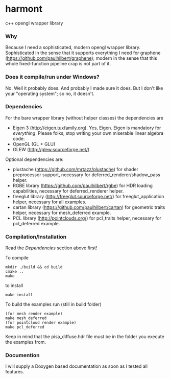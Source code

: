 harmont
=======

c++ opengl wrapper library

### Why ###

Because I need a sophisticated, modern opengl wrapper library.
Sophisticated in the sense that it supports everything I need for graphene (https://github.com/paulhilbert/graphene);
modern in the sense that this whole fixed-function pipeline crap is not part of it.

### Does it compile/run under Windows? ###

No. Well it probably does. And probably I made sure it does. But I don't like your "operating system"; so no, it doesn't.

### Dependencies ###

For the bare wrapper library (without helper classes) the dependencies are

- Eigen 3 (http://eigen.tuxfamily.org). Yes, Eigen. Eigen is mandatory for *everything*. Please folks, stop writing your own miserable linear algebra code.
- OpenGL (GL + GLU)
- GLEW (http://glew.sourceforge.net/)

Optional dependencies are:

- plustache (https://github.com/mrtazz/plustache)
  for shader preprocessor support, necessary for deferred_renderer/shadow_pass helper.
- RGBE library (https://github.com/paulhilbert/rgbe)
  for HDR loading capabilities, necessary for deferred_renderer helper.
- freeglut library (http://freeglut.sourceforge.net/)
  for freeglut_application helper, necessary for all examples.
- cartan library (https://github.com/paulhilbert/cartan)
  for geometric traits helper, necessary for mesh_deferred example.
- PCL library (http://pointclouds.org/)
  for pcl_traits helper, necessary for pcl_deferred example.


### Compilation/Installation ###

Read the *Dependencies* section above first!

To compile

    mkdir ./build && cd build
    cmake ..
    make

to install

    make install

To build the examples run (still in build folder)

    (for mesh render example)
    make mesh_deferred
    (for pointcloud render example)
    make pcl_deferred

Keep in mind that the pisa_diffuse.hdr file must be in the folder you execute the examples from.


### Documention ###

I will supply a Doxygen based documentation as soon as I tested all features.
